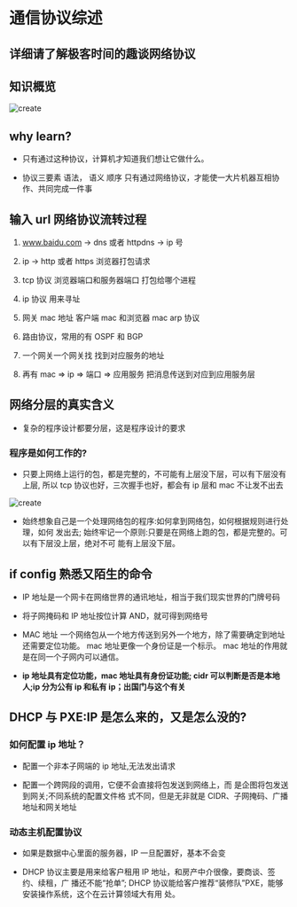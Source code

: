 # 通信协议综述

## 详细请了解极客时间的趣谈网络协议

## 知识概览

![create](/Occam-s-Razor.github.io/netWork.jpg)

## why learn?

- 只有通过这种协议，计算机才知道我们想让它做什么。

* 协议三要素 语法， 语义 顺序 只有通过网络协议，才能使一大片机器互相协作、共同完成一件事

## 输入 url 网络协议流转过程

1. www.baidu.com -> dns 或者 httpdns -> ip 号

2. ip -> http 或者 https 浏览器打包请求

3. tcp 协议 浏览器端口和服务器端口 打包给哪个进程

4. ip 协议 用来寻址

5. 网关 mac 地址 客户端 mac 和浏览器 mac arp 协议

6. 路由协议，常用的有 OSPF 和 BGP

7. 一个网关一个网关找 找到对应服务的地址

8. 再有 mac => ip => 端口 => 应用服务 把消息传送到对应到应用服务层

## 网络分层的真实含义

- 复杂的程序设计都要分层，这是程序设计的要求

### 程序是如何工作的?

- 只要上网络上运行的包，都是完整的，不可能有上层没下层，可以有下层没有上层, 所以 tcp 协议也好，三次握手也好，都会有 ip 层和 mac 不让发不出去

![create](/Occam-s-Razor.github.io/sendBuffer.jpg)

- 始终想象自己是一个处理网络包的程序:如何拿到网络包，如何根据规则进行处理，如何 发出去; 始终牢记一个原则:只要是在网络上跑的包，都是完整的。可以有下层没上层，绝对不可 能有上层没下层。

## if config 熟悉又陌生的命令

- IP 地址是一个网卡在网络世界的通讯地址，相当于我们现实世界的门牌号码

* 将子网掩码和 IP 地址按位计算 AND，就可得到网络号

* MAC 地址 一个网络包从一个地方传送到另外一个地方，除了需要确定到地址还需要定位功能。 mac 地址更像一个身份证是一个标示。 mac 地址的作用就是在同一个子网内可以通信。

* <strong>ip 地址具有定位功能，mac 地址具有身份证功能; cidr 可以判断是否是本地人;ip 分为公有 ip 和私有 ip；出国门与这个有关</strong>

## DHCP 与 PXE:IP 是怎么来的，又是怎么没的?

### 如何配置 ip 地址？

- 配置一个非本子网端的 ip 地址,无法发出请求

* 配置一个跨网段的调用，它便不会直接将包发送到网络上，而 是企图将包发送到网关;不同系统的配置文件格 式不同，但是无非就是 CIDR、子网掩码、广播地址和网关地址

### 动态主机配置协议

- 如果是数据中心里面的服务器，IP 一旦配置好，基本不会变

* DHCP 协议主要是用来给客户租用 IP 地址，和房产中介很像，要商谈、签约、续租，广 播还不能“抢单”; DHCP 协议能给客户推荐“装修队”PXE，能够安装操作系统，这个在云计算领域大有用 处。
